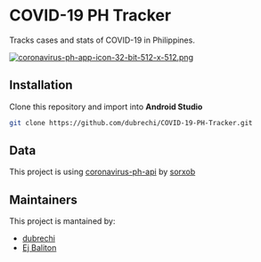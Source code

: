 # COVID-19 PH Tracker

Tracks cases and stats of COVID-19 in Philippines.

[![coronavirus-ph-app-icon-32-bit-512-x-512.png](https://i.postimg.cc/655YvwDc/coronavirus-ph-app-icon-32-bit-512-x-512.png)](https://postimg.cc/Lhwtdd4g)

## Installation
Clone this repository and import into **Android Studio**
```bash
git clone https://github.com/dubrechi/COVID-19-PH-Tracker.git
```

## Data
This project is using [coronavirus-ph-api](https://github.com/sorxrob/coronavirus-ph-api) by [sorxob](https://github.com/sorxrob)

## Maintainers
This project is mantained by:
* [dubrechi](https://github.com/dubrechi)
* [Ej Baliton](https://github.com/theblablablahs)
